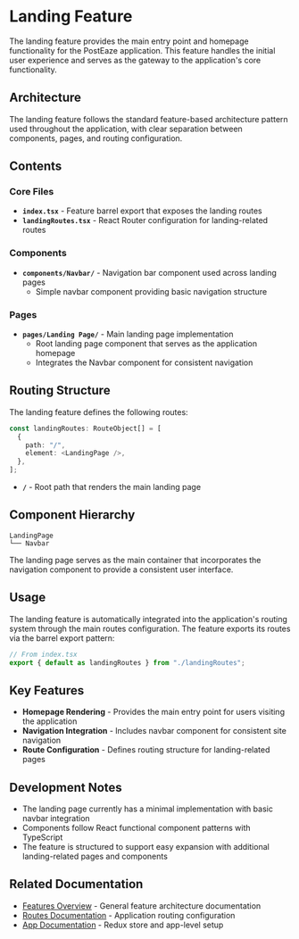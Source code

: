 # Landing Feature

The landing feature provides the main entry point and homepage functionality for the PostEaze application. This feature handles the initial user experience and serves as the gateway to the application's core functionality.

## Architecture

The landing feature follows the standard feature-based architecture pattern used throughout the application, with clear separation between components, pages, and routing configuration.

## Contents

### Core Files
- **`index.tsx`** - Feature barrel export that exposes the landing routes
- **`landingRoutes.tsx`** - React Router configuration for landing-related routes

### Components
- **`components/Navbar/`** - Navigation bar component used across landing pages
  - Simple navbar component providing basic navigation structure

### Pages
- **`pages/Landing Page/`** - Main landing page implementation
  - Root landing page component that serves as the application homepage
  - Integrates the Navbar component for consistent navigation

## Routing Structure

The landing feature defines the following routes:

```typescript
const landingRoutes: RouteObject[] = [
  {
    path: "/",
    element: <LandingPage />,
  },
];
```

- **`/`** - Root path that renders the main landing page

## Component Hierarchy

```
LandingPage
└── Navbar
```

The landing page serves as the main container that incorporates the navigation component to provide a consistent user interface.

## Usage

The landing feature is automatically integrated into the application's routing system through the main routes configuration. The feature exports its routes via the barrel export pattern:

```typescript
// From index.tsx
export { default as landingRoutes } from "./landingRoutes";
```

## Key Features

- **Homepage Rendering** - Provides the main entry point for users visiting the application
- **Navigation Integration** - Includes navbar component for consistent site navigation
- **Route Configuration** - Defines routing structure for landing-related pages

## Development Notes

- The landing page currently has a minimal implementation with basic navbar integration
- Components follow React functional component patterns with TypeScript
- The feature is structured to support easy expansion with additional landing-related pages and components

## Related Documentation

- [Features Overview](../README.md) - General feature architecture documentation
- [Routes Documentation](../../routes/README.md) - Application routing configuration
- [App Documentation](../../app/README.md) - Redux store and app-level setup
